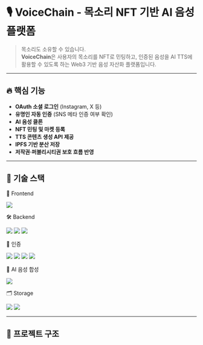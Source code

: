 # 🎙️ VoiceChain - 목소리 NFT 기반 AI 음성 플랫폼

> 목소리도 소유할 수 있습니다.  
> **VoiceChain**은 사용자의 목소리를 NFT로 민팅하고, 인증된 음성을 AI TTS에 활용할 수 있도록 하는 Web3 기반 음성 자산화 플랫폼입니다.

---

## 🔥 핵심 기능

- **OAuth 소셜 로그인** (Instagram, X 등)
- **유명인 자동 인증** (SNS 메타 인증 여부 확인)
- **AI 음성 클론**
- **NFT 민팅 및 마켓 등록**
- **TTS 콘텐츠 생성 API 제공**
- **IPFS 기반 분산 저장**
- **저작권·퍼블리시티권 보호 흐름 반영**

---

## 🧱 기술 스택

🚀 Frontend

<img src="https://img.shields.io/badge/React-61D9FB?style=for-the-badge&logo=React&logoColor=white">

🛠 Backend

<div>
  <img src="https://img.shields.io/badge/node.js-8FC708?style=for-the-badge&logo=node.js&logoColor=white">
  <img src="https://img.shields.io/badge/Solidity-363636?style=for-the-badge&logo=solidity&logoColor=white">
  <img src="https://img.shields.io/badge/Flask-000000?style=for-the-badge&logo=flask&logoColor=white">
</div>

🔐 인증
<div>
  <img src="https://img.shields.io/badge/OAuth2.0-3c3c3c?style=for-the-badge&logo=oauth&logoColor=white">
  <img src="https://img.shields.io/badge/Instagram-E4405F?style=for-the-badge&logo=instagram&logoColor=white">
  <img src="https://img.shields.io/badge/Twitter-000000?style=for-the-badge&logo=x&logoColor=white">  
  <img src="https://img.shields.io/badge/Facebook-1877F2?style=for-the-badge&logo=facebook&logoColor=white">
</div>

🧠 AI 음성 합성

<div>
  <img src="https://img.shields.io/badge/SparkTTS-AI-blueviolet?style=for-the-badge">
</div>

🗂 Storage

<div>
  <img src="https://img.shields.io/badge/MongoDB-4EA94B?style=for-the-badge&logo=mongodb&logoColor=white">  
  <img src="https://img.shields.io/badge/IPFS-65C2CB?style=for-the-badge&logo=ipfs&logoColor=white">
</div>

---

## 🚀 프로젝트 구조


